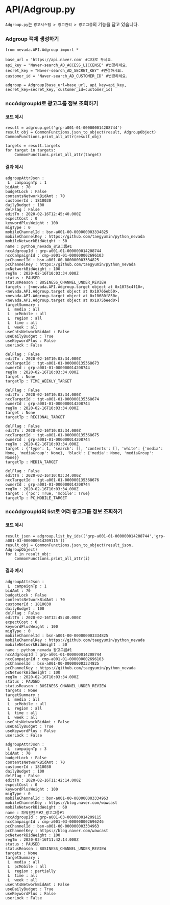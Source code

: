 # API/Adgroup.py
`Adgroup.py`는 `광고시스템 > 광고관리 > 광고그룹`의 기능을 담고 있습니다. <br>

### Adgroup 객체 생성하기
	from nevada.API.Adgroup import *
	
	base_url = 'https://api.naver.com' #그대로 두세요.
	api_key = "Naver-search_AD_ACCESS_LICCENSE" #변경하세요.
	secret_key = "Naver-search_AD_SECRET_KEY" #변경하세요.
	customer_id = "Naver-search_AD_CUSTOMER_ID" #변경하세요.
	
	adgroup = Adgroup(base_url=base_url, api_key=api_key, secret_key=secret_key, customer_id=customer_id)

### nccAdgroupId로 광고그룹 정보 조회하기
#### 코드 예시
    result = adgroup.get('grp-a001-01-000000014208744')
    result_obj = CommonFunctions.json_to_object(result, AdgroupObject)
    CommonFunctions.print_all_attr(result_obj)

    targets = result.targets
    for target in targets:
        CommonFunctions.print_all_attr(target)

#### 결과 예시
	adgroupAttrJson : 
	 L  campaignTp : 1
	bidAmt : 70
	budgetLock : False
	contentsNetworkBidAmt : 70
	customerId : 1810030
	dailyBudget : 100
	delFlag : False
	editTm : 2020-02-16T12:45:40.000Z
	expectCost : 0
	keywordPlusWeight : 100
	migType : 0
	mobileChannelId : bsn-a001-00-000000003334825
	mobileChannelKey : https://github.com/taegyumin/python_nevada
	mobileNetworkBidWeight : 50
	name : python_nevada_광고그룹#1
	nccAdgroupId : grp-a001-01-000000014208744
	nccCampaignId : cmp-a001-01-000000002696103
	pcChannelId : bsn-a001-00-000000003334825
	pcChannelKey : https://github.com/taegyumin/python_nevada
	pcNetworkBidWeight : 100
	regTm : 2020-02-16T10:03:34.000Z
	status : PAUSED
	statusReason : BUSINESS_CHANNEL_UNDER_REVIEW
	targets : [<nevada.API.Adgroup.target object at 0x1075c4f10>, <nevada.API.Adgroup.target object at 0x10766eb50>, <nevada.API.Adgroup.target object at 0x10680f850>, <nevada.API.Adgroup.target object at 0x1075beed0>]
	targetSummary : 
	 L  media : all
	 L  pcMobile : all
	 L  region : all
	 L  time : all
	 L  week : all
	useCntsNetworkBidAmt : False
	useDailyBudget : True
	useKeywordPlus : False
	userLock : False
	
	delFlag : False
	editTm : 2020-02-16T10:03:34.000Z
	nccTargetId : tgt-a001-01-000000135368673
	ownerId : grp-a001-01-000000014208744
	regTm : 2020-02-16T10:03:34.000Z
	target : None
	targetTp : TIME_WEEKLY_TARGET
	
	delFlag : False
	editTm : 2020-02-16T10:03:34.000Z
	nccTargetId : tgt-a001-01-000000135368674
	ownerId : grp-a001-01-000000014208744
	regTm : 2020-02-16T10:03:34.000Z
	target : None
	targetTp : REGIONAL_TARGET
	
	delFlag : False
	editTm : 2020-02-16T10:03:34.000Z
	nccTargetId : tgt-a001-01-000000135368675
	ownerId : grp-a001-01-000000014208744
	regTm : 2020-02-16T10:03:34.000Z
	target : {'type': 1, 'search': [], 'contents': [], 'white': {'media': None, 'mediaGroup': None}, 'black': {'media': None, 'mediaGroup': None}}
	targetTp : MEDIA_TARGET
	
	delFlag : False
	editTm : 2020-02-16T10:03:34.000Z
	nccTargetId : tgt-a001-01-000000135368676
	ownerId : grp-a001-01-000000014208744
	regTm : 2020-02-16T10:03:34.000Z
	target : {'pc': True, 'mobile': True}
	targetTp : PC_MOBILE_TARGET
	
### nccAdgroupId의 list로 여러 광고그룹 정보 조회하기
#### 코드 예시
    result_json = adgroup.list_by_ids(['grp-a001-01-000000014208744','grp-a001-03-000000014209115'])
    result_obj = CommonFunctions.json_to_object(result_json, AdgroupObject)
    for i in result_obj:
        CommonFunctions.print_all_attr(i)
	
#### 결과 예시
	adgroupAttrJson : 
	 L  campaignTp : 1
	bidAmt : 70
	budgetLock : False
	contentsNetworkBidAmt : 70
	customerId : 1810030
	dailyBudget : 100
	delFlag : False
	editTm : 2020-02-16T12:45:40.000Z
	expectCost : 0
	keywordPlusWeight : 100
	migType : 0
	mobileChannelId : bsn-a001-00-000000003334825
	mobileChannelKey : https://github.com/taegyumin/python_nevada
	mobileNetworkBidWeight : 50
	name : python_nevada_광고그룹#1
	nccAdgroupId : grp-a001-01-000000014208744
	nccCampaignId : cmp-a001-01-000000002696103
	pcChannelId : bsn-a001-00-000000003334825
	pcChannelKey : https://github.com/taegyumin/python_nevada
	pcNetworkBidWeight : 100
	regTm : 2020-02-16T10:03:34.000Z
	status : PAUSED
	statusReason : BUSINESS_CHANNEL_UNDER_REVIEW
	targets : None
	targetSummary : 
	 L  media : all
	 L  pcMobile : all
	 L  region : all
	 L  time : all
	 L  week : all
	useCntsNetworkBidAmt : False
	useDailyBudget : True
	useKeywordPlus : False
	userLock : False
	
	adgroupAttrJson : 
	 L  campaignTp : 3
	bidAmt : 70
	budgetLock : False
	contentsNetworkBidAmt : 70
	customerId : 1810030
	dailyBudget : 100
	delFlag : False
	editTm : 2020-02-16T11:42:14.000Z
	expectCost : 0
	keywordPlusWeight : 100
	migType : 0
	mobileChannelId : bsn-a001-00-000000003334963
	mobileChannelKey : https://blog.naver.com/wawcast
	mobileNetworkBidWeight : 60
	name : 파워컨텐츠#2_광고그룹#1
	nccAdgroupId : grp-a001-03-000000014209115
	nccCampaignId : cmp-a001-03-000000002696246
	pcChannelId : bsn-a001-00-000000003334963
	pcChannelKey : https://blog.naver.com/wawcast
	pcNetworkBidWeight : 100
	regTm : 2020-02-16T11:42:14.000Z
	status : PAUSED
	statusReason : BUSINESS_CHANNEL_UNDER_REVIEW
	targets : None
	targetSummary : 
	 L  media : all
	 L  pcMobile : all
	 L  region : partially
	 L  time : all
	 L  week : all
	useCntsNetworkBidAmt : False
	useDailyBudget : True
	useKeywordPlus : False
	userLock : False
